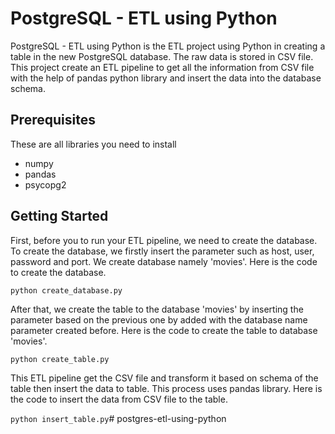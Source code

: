 # PostgreSQL - ETL using Python

PostgreSQL - ETL using Python is the ETL project using Python in creating a table in the new PostgreSQL database. The raw data is stored in CSV file. This project create an ETL pipeline to get all the information from CSV file with the help of pandas python library and insert the data into the database schema.

## Prerequisites

These are all libraries you need to install
- numpy
- pandas
- psycopg2

## Getting Started

First, before you to run your ETL pipeline, we need to create the database. To create the database, we firstly insert the parameter such as host, user, password and port. We create database namely 'movies'. Here is the code to create the database.

`python create_database.py`

After that, we create the table to the database 'movies' by inserting the parameter based on the previous one by added with the database name parameter created before. Here is the code to create the table to database 'movies'.

`python create_table.py`

This ETL pipeline get the CSV file and transform it based on schema of the table then insert the data to table. This process uses pandas library. Here is the code to insert the data from CSV file to the table.

`python insert_table.py`# postgres-etl-using-python
